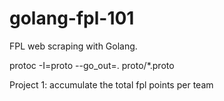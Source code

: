 # golang-fpl-101
FPL web scraping with Golang.

protoc -I=proto --go_out=. proto/*.proto

Project 1: accumulate the total fpl points per team
